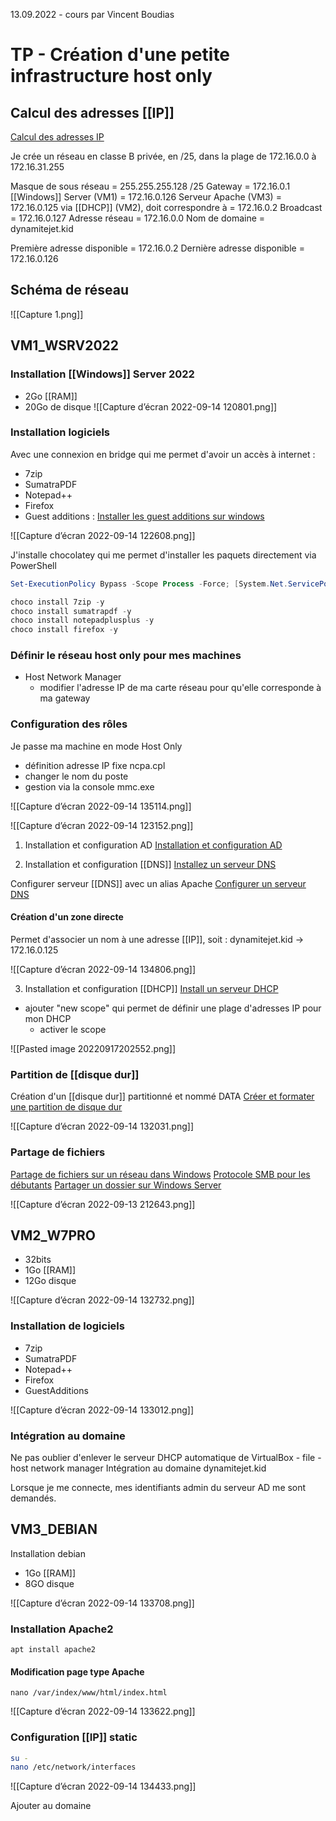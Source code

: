 13.09.2022 - cours par Vincent Boudias

# TP - Création d'une petite infrastructure host only

## Calcul des adresses [[IP]]
[Calcul des adresses IP](https://cric.grenoble.cnrs.fr/)

Je crée un réseau en classe B privée, en /25, dans la plage de 172.16.0.0 à 172.16.31.255

Masque de sous réseau = 255.255.255.128   /25
Gateway = 172.16.0.1
[[Windows]] Server (VM1) = 172.16.0.126
Serveur Apache (VM3) = 172.16.0.125
via [[DHCP]] (VM2), doit correspondre à = 172.16.0.2
Broadcast = 172.16.0.127
Adresse réseau = 172.16.0.0
Nom de domaine = dynamitejet.kid

Première adresse disponible = 172.16.0.2
Dernière adresse disponible = 172.16.0.126

## Schéma de réseau
![[Capture 1.png]]

## VM1_WSRV2022
### Installation [[Windows]] Server 2022
- 2Go [[RAM]]
- 20Go de disque
![[Capture d’écran 2022-09-14 120801.png]]


### Installation logiciels
Avec une connexion en bridge qui me permet d'avoir un accès à internet : 
- 7zip
- SumatraPDF
- Notepad++
- Firefox
- Guest additions : [Installer les guest additions sur windows](https://lecrabeinfo.net/virtualbox-installer-les-additions-invite-guest-additions.html#sur-une-machine-virtuelle-windows)

![[Capture d’écran 2022-09-14 122608.png]]

J'installe chocolatey qui me permet d'installer les paquets directement via PowerShell

```PowerShell
Set-ExecutionPolicy Bypass -Scope Process -Force; [System.Net.ServicePointManager]::SecurityProtocol = [System.Net.ServicePointManager]::SecurityProtocol -bor 3072; iex ((New-Object System.Net.WebClient).DownloadString('https://community.chocolatey.org/install.ps1'))

choco install 7zip -y
choco install sumatrapdf -y
choco install notepadplusplus -y
choco install firefox -y
```

### Définir le réseau host only pour mes machines
- Host Network Manager
	- modifier l'adresse IP de ma carte réseau pour qu'elle corresponde à ma gateway

### Configuration des rôles
Je passe ma machine en mode Host Only
- définition adresse IP fixe
	ncpa.cpl
- changer le nom du poste
- gestion via la console
	mmc.exe

![[Capture d’écran 2022-09-14 135114.png]]

![[Capture d’écran 2022-09-14 123152.png]]

1. Installation et configuration AD
[Installation et configuration AD](https://vadmintic.wordpress.com/systemes-windows/installation-et-configuration/installation-et-configuration-du-role-ad-ds/)

2. Installation et configuration [[DNS]]
[Installez un serveur DNS](https://openclassrooms.com/fr/courses/2356306-prenez-en-main-windows-server/5835581-installez-un-serveur-dns#r-5950770)

Configurer serveur [[DNS]] avec un alias Apache
[Configurer un serveur DNS](https://openclassrooms.com/fr/courses/2356306-prenez-en-main-windows-server/5835581-installez-un-serveur-dns#/id/r-5950770)

#### Création d'un zone directe
Permet d'associer un nom à une adresse [[IP]], soit :
dynamitejet.kid -> 172.16.0.125

![[Capture d’écran 2022-09-14 134806.png]]

3. Installation et configuration [[DHCP]]
[Install un serveur DHCP](https://docs.microsoft.com/fr-fr/troubleshoot/windows-server/networking/install-configure-dhcp-server-workgroup)
- ajouter "new scope" qui permet de définir une plage d'adresses IP pour mon DHCP
	- activer le scope

![[Pasted image 20220917202552.png]]

### Partition de [[disque dur]]
Création d'un [[disque dur]] partitionné et nommé DATA
[Créer et formater une partition de disque dur](https://support.microsoft.com/fr-fr/windows/cr%C3%A9er-et-formater-une-partition-de-disque-dur-bbb8e185-1bda-ecd1-3465-c9728f7d7d2e)

![[Capture d’écran 2022-09-14 132031.png]]

### Partage de fichiers
[Partage de fichiers sur un réseau dans Windows](https://support.microsoft.com/fr-fr/windows/partage-de-fichiers-sur-un-r%C3%A9seau-dans-windows-b58704b2-f53a-4b82-7bc1-80f9994725bf)
[Protocole SMB pour les débutants](https://www.it-connect.fr/le-protocole-smb-pour-les-debutants/)
[Partager un dossier sur Windows Server](https://rdr-it.com/partager-dossier-windows-serveur/)

![[Capture d’écran 2022-09-13 212643.png]]

## VM2_W7PRO
- 32bits
- 1Go [[RAM]]
- 12Go disque

![[Capture d’écran 2022-09-14 132732.png]]

### Installation de logiciels
- 7zip
- SumatraPDF
- Notepad++
- Firefox
- GuestAdditions

![[Capture d’écran 2022-09-14 133012.png]]

### Intégration au domaine
Ne pas oublier d'enlever le serveur DHCP automatique de VirtualBox
	- file
		- host network manager
Intégration au domaine dynamitejet.kid

Lorsque je me connecte, mes identifiants admin du serveur AD me sont demandés.

## VM3_DEBIAN
Installation debian
- 1Go [[RAM]]
- 8GO disque

![[Capture d’écran 2022-09-14 133708.png]]

### Installation Apache2
`apt install apache2` 

#### Modification page type Apache
`nano /var/index/www/html/index.html`


![[Capture d’écran 2022-09-14 133622.png]]

### Configuration [[IP]] static
``` bash
su -
nano /etc/network/interfaces
```

![[Capture d’écran 2022-09-14 134433.png]]

Ajouter au domaine
